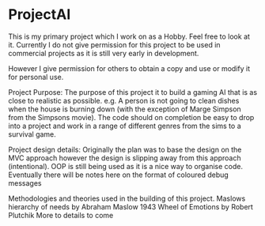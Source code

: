# ProjectAI

This is my primary project which I work on as a Hobby. Feel free to
look at it. Currently I do not give permission for this project to be
used in commercial projects as it is still very early in development. 

However I give permission for others to obtain a copy and use or modify
it for personal use.

Project Purpose:
The purpose of this project it to build a gaming AI that is as close
to realistic as possible. e.g. A person is not going to clean dishes
when the house is burning down (with the exception of Marge Simpson 
from the Simpsons movie). The code should on completion be easy to 
drop into a project and work in a range of different genres from the 
sims to a survival game.

Project design details: 
Originally the plan was to base the design on the MVC approach however
the design is slipping away from this approach (intentional). OOP is 
still being used as it is a nice way to organise code. Eventually
there will be notes here on the format of coloured debug messages

Methodologies and theories used in the building of this project.
	Maslows hierarchy of needs by Abraham Maslow 1943
	Wheel of Emotions by Robert Plutchik
	More to details to come